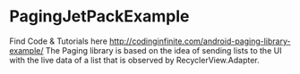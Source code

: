 # PagingJetPackExample
Find Code & Tutorials here http://codinginfinite.com/android-paging-library-example/
The Paging library is based on the idea of sending lists to the UI with the live data of a list that is observed by RecyclerView.Adapter.
